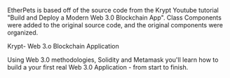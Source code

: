 EtherPets is based off of the source code from the Krypt Youtube tutorial "Build and Deploy a Modern Web 3.0 Blockchain App". Class Components were added to the original source code, and the original components were organized.

Krypt- Web 3.o Blockchain Application

Using Web 3.0 methodologies, Solidity and Metamask you'll learn how to build a your first real Web 3.0 Application - from start to finish.


